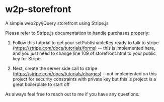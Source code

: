 w2p-storefront
==============

A simple web2py/jQuery storefront using Stripe.js


Please refer to Stripe.js documentation to handle purchases properly:

1) Follow this tutorial to get your setPublishableKey ready to talk to stripe (https://stripe.com/docs/tutorials/forms)
-- this is implemented here, and you just need to change line 109 of storefront.html to your public key for Stripe.

2) Next, create the server side call to stripe (https://stripe.com/docs/tutorials/charges)
--not implemented on this project for security constraints with private key but this is project is a great boilerplate to start off

As always feel free to reach out to me if you have any questions.
